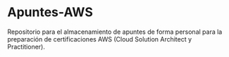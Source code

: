 # Apuntes-AWS

Repositorio para el almacenamiento de apuntes de forma personal para la preparación de certificaciones AWS (Cloud Solution Architect y Practitioner). 
